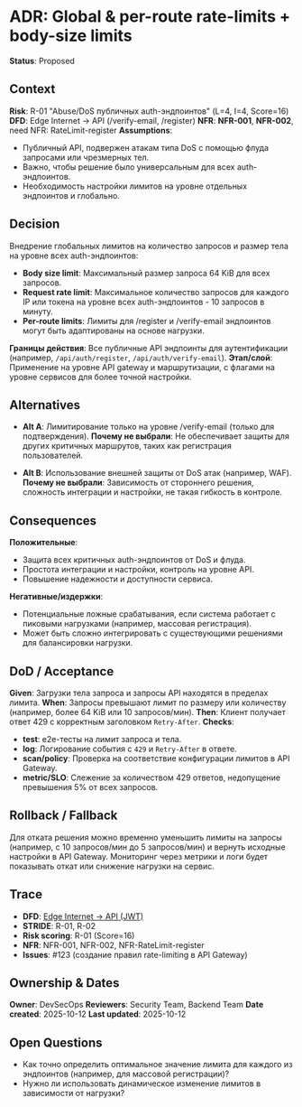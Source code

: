 # ADR: **Global & per-route rate-limits + body-size limits**

**Status**: Proposed

## Context

**Risk**: R-01 "Abuse/DoS публичных auth-эндпоинтов" (L=4, I=4, Score=16)
**DFD**: Edge Internet → API (/verify-email, /register)
**NFR**: **NFR-001**, **NFR-002**, need NFR: RateLimit-register
**Assumptions**:

* Публичный API, подвержен атакам типа DoS с помощью флуда запросами или чрезмерных тел.
* Важно, чтобы решение было универсальным для всех auth-эндпоинтов.
* Необходимость настройки лимитов на уровне отдельных эндпоинтов и глобально.

## Decision

Внедрение глобальных лимитов на количество запросов и размер тела на уровне всех auth-эндпоинтов:

* **Body size limit**: Максимальный размер запроса 64 KiB для всех запросов.
* **Request rate limit**: Максимальное количество запросов для каждого IP или токена на уровне всех auth-эндпоинтов - 10 запросов в минуту.
* **Per-route limits**: Лимиты для /register и /verify-email эндпоинтов могут быть адаптированы на основе нагрузки.

**Границы действия**: Все публичные API эндпоинты для аутентификации (например, `/api/auth/register`, `/api/auth/verify-email`).
**Этап/слой**: Применение на уровне API gateway и маршрутизации, с флагами на уровне сервисов для более точной настройки.

## Alternatives

* **Alt A**: Лимитирование только на уровне /verify-email (только для подтверждения).
  **Почему не выбрали**: Не обеспечивает защиты для других критичных маршрутов, таких как регистрация пользователей.

* **Alt B**: Использование внешней защиты от DoS атак (например, WAF).
  **Почему не выбрали**: Зависимость от стороннего решения, сложность интеграции и настройки, не такая гибкость в контроле.

## Consequences

**Положительные**:

* Защита всех критичных auth-эндпоинтов от DoS и флуда.
* Простота интеграции и настройки, контроль на уровне API.
* Повышение надежности и доступности сервиса.

**Негативные/издержки**:

* Потенциальные ложные срабатывания, если система работает с пиковыми нагрузками (например, массовая регистрация).
* Может быть сложно интегрировать с существующими решениями для балансировки нагрузки.

## DoD / Acceptance

**Given**: Загрузки тела запроса и запросы API находятся в пределах лимита.
**When**: Запросы превышают лимит по размеру или количеству (например, более 64 KiB или 10 запросов/мин).
**Then**: Клиент получает ответ 429 с корректным заголовком `Retry-After`.
**Checks**:

* **test**: e2e-тесты на лимит запроса и тела.
* **log**: Логирование события с `429` и `Retry-After` в ответе.
* **scan/policy**: Проверка на соответствие конфигурации лимитов в API Gateway.
* **metric/SLO**: Слежение за количеством 429 ответов, недопущение превышения 5% от всех запросов.

## Rollback / Fallback

Для отката решения можно временно уменьшить лимиты на запросы (например, с 10 запросов/мин до 5 запросов/мин) и вернуть исходные настройки в API Gateway.
Мониторинг через метрики и логи будет показывать откат или снижение нагрузки на сервис.

## Trace

* **DFD**: [Edge Internet → API (JWT)](SEMENARS/S05/S05_DFD.md)
* **STRIDE**: R-01, R-02
* **Risk scoring**: R-01 (Score=16)
* **NFR**: NFR-001, NFR-002, NFR-RateLimit-register
* **Issues**: #123 (создание правил rate-limiting в API Gateway)

## Ownership & Dates

**Owner**: DevSecOps
**Reviewers**: Security Team, Backend Team
**Date created**: 2025-10-12
**Last updated**: 2025-10-12

## Open Questions

* Как точно определить оптимальное значение лимита для каждого из эндпоинтов (например, для массовой регистрации)?
* Нужно ли использовать динамическое изменение лимитов в зависимости от нагрузки?

